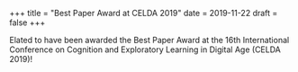 +++
title = "Best Paper Award at CELDA 2019"
date = 2019-11-22
draft = false
+++

Elated to have been awarded the Best Paper Award at the 16th International Conference on Cognition and Exploratory Learning in Digital Age (CELDA 2019)!
